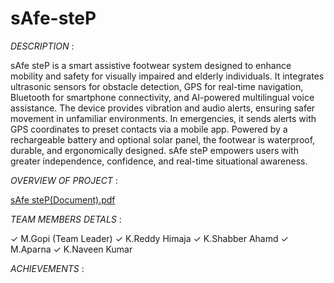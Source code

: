 # sAfe-steP

*DESCRIPTION* :


sAfe steP is a smart assistive footwear system designed to enhance mobility and safety for visually impaired and elderly individuals. It integrates ultrasonic sensors for obstacle detection, GPS for real-time navigation, Bluetooth for smartphone connectivity, and AI-powered multilingual voice assistance. The device provides vibration and audio alerts, ensuring safer movement in unfamiliar environments. In emergencies, it sends alerts with GPS coordinates to preset contacts via a mobile app. Powered by a rechargeable battery and optional solar panel, the footwear is waterproof, durable, and ergonomically designed. sAfe steP empowers users with greater independence, confidence, and real-time situational awareness.


*OVERVIEW OF PROJECT* :

[sAfe steP(Document).pdf](https://github.com/user-attachments/files/20744923/sAfe.steP.Document.pdf)


*TEAM MEMBERS DETALS* :

✓ M.Gopi (Team Leader)
✓ K.Reddy Himaja 
✓ K.Shabber Ahamd
✓ M.Aparna 
✓ K.Naveen Kumar 


*ACHIEVEMENTS* :





